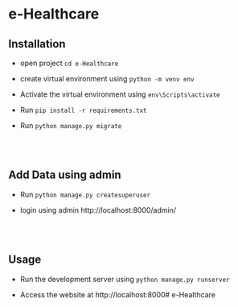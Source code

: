 # e-Healthcare

## Installation
- open project `cd e-Healthcare`

- create virtual environment using `python -m venv env`

- Activate the virtual environment using `env\Scripts\activate`

- Run `pip install -r requirements.txt`
- Run `python manage.py migrate`

<br> 
<br>

## Add Data using admin
- Run `python manage.py createsuperuser`

- login using admin http://localhost:8000/admin/

<br> 
<br> 

## Usage
- Run the development server using `python manage.py runserver`

- Access the website at http://localhost:8000# e-Healthcare
